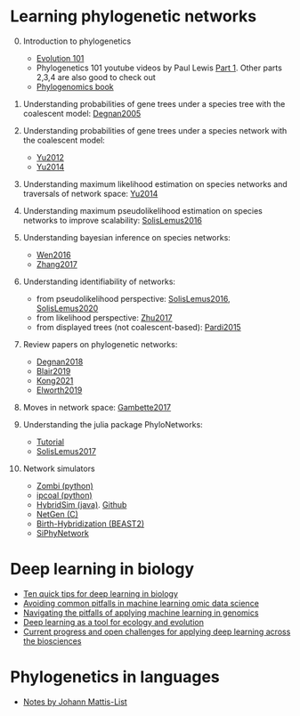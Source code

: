 # Learning phylogenetic networks

0. Introduction to phylogenetics
    - [Evolution 101](https://threadreaderapp.com/thread/1477332222206423041.html)
    - Phylogenetics 101 youtube videos by Paul Lewis [Part 1](https://www.youtube.com/watch?v=1r4z0YJq580). Other parts 2,3,4 are also good to check out
    - [Phylogenomics book](https://hal.inria.fr/PGE/page/table-of-contents)

1. Understanding probabilities of gene trees under a species tree with the coalescent model: [Degnan2005](https://onlinelibrary.wiley.com/doi/abs/10.1111/j.0014-3820.2005.tb00891.x)

2. Understanding probabilities of gene trees under a species network with the coalescent model: 
    - [Yu2012](https://journals.plos.org/plosgenetics/article?id=10.1371/journal.pgen.1002660)
    - [Yu2014](https://www.pnas.org/content/111/46/16448)

3. Understanding maximum likelihood estimation on species networks and traversals of network space: [Yu2014](https://www.pnas.org/content/111/46/16448)

4. Understanding maximum pseudolikelihood estimation on species networks to improve scalability: [SolisLemus2016](https://journals.plos.org/plosgenetics/article?id=10.1371/journal.pgen.1005896)

5. Understanding bayesian inference on species networks:
    - [Wen2016](https://journals.plos.org/plosgenetics/article?id=10.1371/journal.pgen.1006006)
    - [Zhang2017](https://academic.oup.com/mbe/article/35/2/504/4705834)

6. Understanding identifiability of networks:
    - from pseudolikelihood perspective: [SolisLemus2016](https://journals.plos.org/plosgenetics/article?id=10.1371/journal.pgen.1005896), [SolisLemus2020](https://arxiv.org/abs/2010.01758)
    - from likelihood perspective: [Zhu2017](https://academic.oup.com/sysbio/article/66/2/283/2682287)
    - from displayed trees (not coalescent-based): [Pardi2015](https://journals.plos.org/ploscompbiol/article?id=10.1371/journal.pcbi.1004135)

7. Review papers on phylogenetic networks:
    - [Degnan2018](https://academic.oup.com/sysbio/article/67/5/786/5017269)
    - [Blair2019](https://academic.oup.com/sysbio/advance-article/doi/10.1093/sysbio/syz056/5552158)
    - [Kong2021](https://arxiv.org/abs/2109.10251)
    - [Elworth2019](https://link.springer.com/chapter/10.1007/978-3-030-10837-3_13)

8. Moves in network space: [Gambette2017](https://journals.plos.org/ploscompbiol/article?id=10.1371/journal.pcbi.1005611)

8. Understanding the julia package PhyloNetworks:
    - [Tutorial](https://github.com/crsl4/PhyloNetworks.jl/wiki)
    - [SolisLemus2017](https://academic.oup.com/mbe/article/34/12/3292/4103410?guestAccessKey=1d2c94f2-f064-42ae-a652-ce14cd095442)

9. Network simulators
    - [Zombi (python)](https://academic.oup.com/bioinformatics/article/36/4/1286/5578480)
    - [ipcoal (python)](https://www.biorxiv.org/content/10.1101/2020.01.15.908236v1)
    - [HybridSim (java)](https://academic.oup.com/gbe/article/8/5/1299/2939560). [Github](https://github.com/MichaelWoodhams/HybridSim)
    - [NetGen (C)](https://academic.oup.com/bioinformatics/article/22/15/1921/242472)
    - [Birth-Hybridization (BEAST2)](https://academic.oup.com/mbe/article/35/2/504/4705834)
    - [SiPhyNetwork](https://github.com/jjustison/SiPhyNetwork)


# Deep learning in biology

- [Ten quick tips for deep learning in biology](https://journals.plos.org/ploscompbiol/article?id=10.1371/journal.pcbi.1009803)
- [Avoiding common pitfalls in machine learning omic data science](https://www.nature.com/articles/s41563-018-0241-z)
- [Navigating the pitfalls of applying machine learning in genomics](https://www.nature.com/articles/s41576-021-00434-9)
- [Deep learning as a tool for ecology and evolution](https://ecoevorxiv.org/nt3as/)
- [Current progress and open challenges for applying deep learning across the biosciences](https://www.nature.com/articles/s41467-022-29268-7)

# Phylogenetics in languages

- [Notes by Johann Mattis-List](https://hcommons.org/deposits/item/hc:50621/)